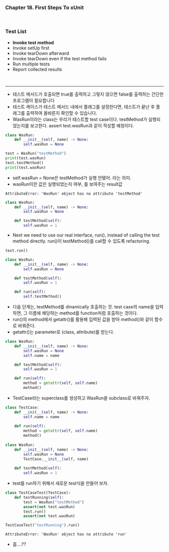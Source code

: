 ### Chapter 18. First Steps To xUnit
<br>

### Test List
- **Invoke test method**
- Invoke setUp first
- Invoke tearDown afterward
- Invoke tearDown even if the test method fails
- Run multiple tests
- Report collected results

<br>

---
- 테스트 메서드가 호출되면 true를 출력하고 그렇지 않으면 false를 출력하는 간단한 프로그램이 필요합니다
- 테스트 케이스가 테스트 메서드 내에서 플래그를 설정한다면, 테스트가 끝난 후 플래그를 출력하여 올바른지 확인할 수 있습니다.
- WasRun이라는 class는 우리가 테스트할 test case이다. testMethod가 실행되었는지를 보고한다. assert test.wasRun과 같이 작성할 예정이다. 
  
```python
class WasRun:
    def __init__(self, name) -> None:
        self.wasRun = None

test = WasRun("testMethod")
print(test.wasRun)
test.testMethod()
print(test.wasRun)
```
- self.wasRun = None은 testMethod가 실행 안됐어. 라는 의미.
- wasRun이란 값은 실행되었는지 여부, 를 보여주는 result값

```
AttributeError: 'WasRun' object has no attribute 'testMethod'
```

```python
class WasRun:
    def __init__(self, name) -> None:
        self.wasRun = None

    def testMethod(self):
        self.wasRun = 1
```
- Next we need to use our real interface, run(), instead of calling the test method directly. run()이 testMethod()를 call할 수 있도록 refactoring.

```python
test.run()

class WasRun:
    def __init__(self, name) -> None:
        self.wasRun = None

    def testMethod(self):
        self.wasRun = 1

    def run(self):
        self.testMethod()
```
- 다음 단계는, testMethod를 dinamically 호출하는 것. test case의 name을 입력하면, 그 이름에 해당하는 method를 function처럼 호출하는 것이다.
- run()의 method에서 getattr()를 활용해 입력된 값을 받아 method()와 같이 함수로 바꿔준다. 
- getattr()는 parameter로 (class, attribute)를 받는다.

```python
class WasRun:
    def __init__(self, name) -> None:
        self.wasRun = None
        self.name = name

    def testMethod(self):
        self.wasRun = 1

    def run(self):
        method = getattr(self, self.name)
        method()
```

- TestCase라는 superclass를 생성하고 WasRun을 subclass로 바꿔주자.

```python
class TestCase:
    def __init__(self, name) -> None:
        self.name = name
    
    def run(self):
        method = getattr(self, self.name)
        method()
        
class WasRun:
    def __init__(self, name) -> None:
        self.wasRun = None
        TestCase.__init__(self, name)
        
    def testMethod(self):
        self.wasRun = 1
```
- test를 run하기 위해서 새로운 test식을 만들어 보자.


```python
class TestCaseTest(TestCase):
    def testRunning(self):
        test = WasRun("testMethod")
        assert(not test.wasRun)
        test.run()
        assert(not test.wasRun)

TestCaseTest("testRunning").run()
```

```
AttributeError: 'WasRun' object has no attribute 'run'
```
- 흠....??